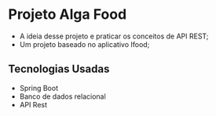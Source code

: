 # Projeto Alga Food 

- A ideia desse projeto e praticar os conceitos de API REST;
- Um projeto baseado no aplicativo Ifood;

## Tecnologias Usadas

- Spring Boot
- Banco de dados relacional
- API Rest
